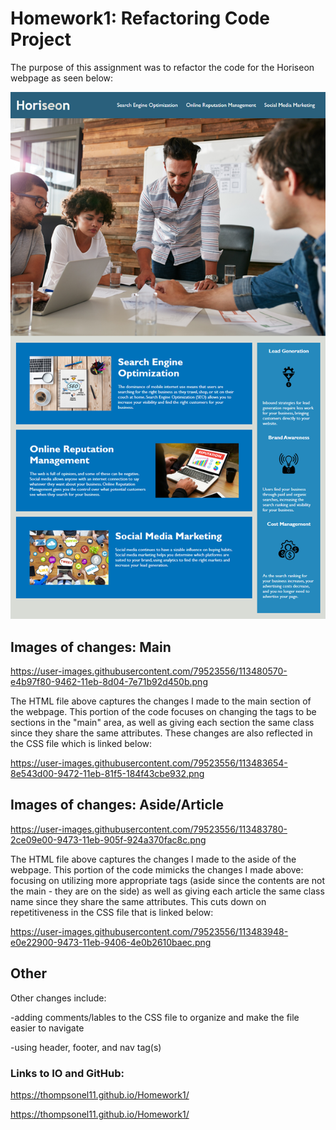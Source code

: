 # Homework1: Refactoring Code Project

The purpose of this assignment was to refactor the code for the Horiseon webpage as seen below: 

![](assets/images/01-html-css-git-homework-demo.png)

## Images of changes: Main

https://user-images.githubusercontent.com/79523556/113480570-e4b97f80-9462-11eb-8d04-7e71b92d450b.png

The HTML file above captures the changes I made to the main section of the webpage. This portion of the code focuses on changing the tags to be sections in the "main" area, as well as giving each section the same class since they share the same attributes. These changes are also reflected in the CSS file which is linked below: 

https://user-images.githubusercontent.com/79523556/113483654-8e543d00-9472-11eb-81f5-184f43cbe932.png


## Images of changes: Aside/Article 

https://user-images.githubusercontent.com/79523556/113483780-2ce09e00-9473-11eb-905f-924a370fac8c.png


The HTML file above captures the changes I made to the aside of the webpage. This portion of the code mimicks the changes I made above: focusing on utilizing more appropriate tags (aside since the contents are not the main - they are on the side) as well as giving each article the same class name since they share the same attributes.  This cuts down on repetitiveness in the CSS file that is linked below: 

https://user-images.githubusercontent.com/79523556/113483948-e0e22900-9473-11eb-9406-4e0b2610baec.png


## Other

Other changes include:

-adding comments/lables to the CSS file to organize and make the file easier to navigate

-using header, footer, and nav tag(s)



### Links to IO and GitHub:
 https://thompsonel11.github.io/Homework1/

  https://thompsonel11.github.io/Homework1/






